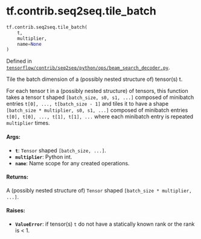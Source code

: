 <div itemscope itemtype="http://developers.google.com/ReferenceObject">
<meta itemprop="name" content="tf.contrib.seq2seq.tile_batch" />
<meta itemprop="path" content="Stable" />
</div>

# tf.contrib.seq2seq.tile_batch

``` python
tf.contrib.seq2seq.tile_batch(
    t,
    multiplier,
    name=None
)
```



Defined in [`tensorflow/contrib/seq2seq/python/ops/beam_search_decoder.py`](https://www.tensorflow.org/code/tensorflow/contrib/seq2seq/python/ops/beam_search_decoder.py).

Tile the batch dimension of a (possibly nested structure of) tensor(s) t.

For each tensor t in a (possibly nested structure) of tensors,
this function takes a tensor t shaped `[batch_size, s0, s1, ...]` composed of
minibatch entries `t[0], ..., t[batch_size - 1]` and tiles it to have a shape
`[batch_size * multiplier, s0, s1, ...]` composed of minibatch entries
`t[0], t[0], ..., t[1], t[1], ...` where each minibatch entry is repeated
`multiplier` times.

#### Args:

* <b>`t`</b>: `Tensor` shaped `[batch_size, ...]`.
* <b>`multiplier`</b>: Python int.
* <b>`name`</b>: Name scope for any created operations.


#### Returns:

A (possibly nested structure of) `Tensor` shaped
`[batch_size * multiplier, ...]`.


#### Raises:

* <b>`ValueError`</b>: if tensor(s) `t` do not have a statically known rank or
  the rank is < 1.